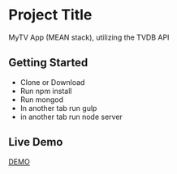 # Project Title

MyTV App (MEAN stack), utilizing the TVDB API

## Getting Started

* Clone or Download
* Run npm install
* Run mongod
* In another tab run gulp
* in another tab run node server

## Live Demo

[DEMO](https://murmuring-waters-19761.herokuapp.com/)

